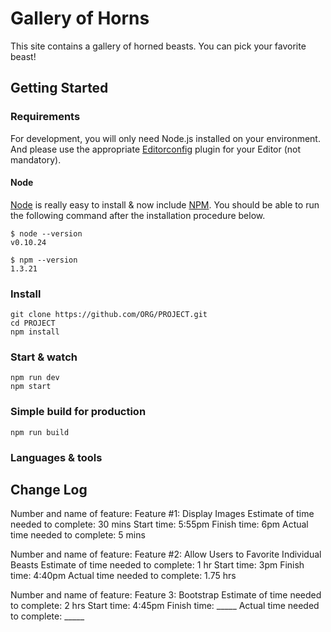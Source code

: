 # Gallery of Horns

This site contains a gallery of horned beasts. You can pick your favorite beast!

## Getting Started

### Requirements

For development, you will only need Node.js installed on your environment.
And please use the appropriate [Editorconfig](http://editorconfig.org/) plugin for your Editor (not mandatory).

#### Node

[Node](http://nodejs.org/) is really easy to install & now include [NPM](https://npmjs.org/).
You should be able to run the following command after the installation procedure
below.

    $ node --version
    v0.10.24

    $ npm --version
    1.3.21

### Install

    git clone https://github.com/ORG/PROJECT.git
    cd PROJECT
    npm install

### Start & watch

    npm run dev
    npm start

### Simple build for production

    npm run build

### Languages & tools

## Change Log

Number and name of feature: Feature #1: Display Images
Estimate of time needed to complete: 30 mins
Start time: 5:55pm
Finish time: 6pm
Actual time needed to complete: 5 mins

Number and name of feature: Feature #2: Allow Users to Favorite Individual Beasts
Estimate of time needed to complete: 1 hr
Start time: 3pm
Finish time: 4:40pm
Actual time needed to complete: 1.75 hrs

Number and name of feature: Feature 3: Bootstrap
Estimate of time needed to complete: 2 hrs
Start time: 4:45pm
Finish time: _____
Actual time needed to complete: _____
